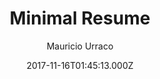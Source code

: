 ---
layout: JamstackTheme
title: Minimal Resume
github: https://github.com/murraco/jekyll-theme-minimal-resume
demo: https://jekyll-theme-minimal-resume.netlify.com/
author: Mauricio Urraco
ssg: Jekyll
date: 2017-11-16T01:45:13.000Z
description: >-
  Simple Jekyll theme for a minimal resume website:
  https://jekyll-theme-minimal-resume.netlify.com/
stale: false
---